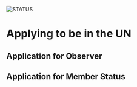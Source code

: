 ![STATUS](https://img.shields.io/badge/Status-BYPASS-brightgreen?style=for-the-badge)

# Applying to be in the UN

## Application for Observer


## Application for Member Status
